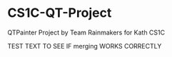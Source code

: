 # CS1C-QT-Project
QTPainter Project by Team Rainmakers for Kath CS1C

TEST TEXT TO SEE IF merging WORKS CORRECTLY